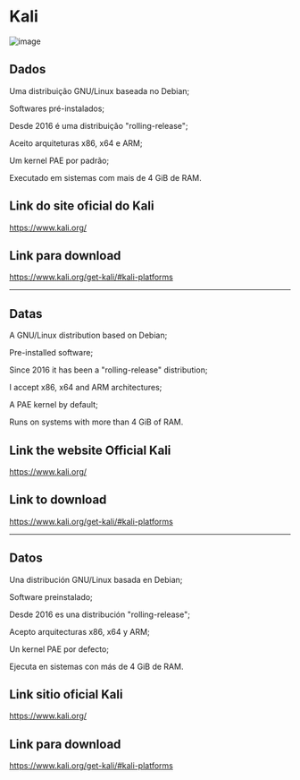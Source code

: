 

# Kali


![image](https://github.com/user-attachments/assets/e848523c-ef99-432c-aa51-60625b09f3a7)


## Dados  

<p>Uma distribuição GNU/Linux baseada no Debian;</p>
<p>Softwares pré-instalados;</p>
<p>Desde 2016 é uma distribuição "rolling-release";</p>
<p>Aceito arquiteturas x86, x64 e ARM;</p>
<p>Um kernel PAE por padrão;</p>
<p>Executado em sistemas com mais de 4 GiB de RAM.</p>

## Link do site oficial do Kali

https://www.kali.org/


## Link para download


https://www.kali.org/get-kali/#kali-platforms


--------------------------------------------------------------------------------------------------------------------------------
##  Datas


<p>A GNU/Linux distribution based on Debian;</p>

<p>Pre-installed software;<p>

<p>Since 2016 it has been a "rolling-release" distribution;</p>

<p>I accept x86, x64 and ARM architectures;</p>

<p>A PAE kernel by default;</p>

<p>Runs on systems with more than 4 GiB of RAM.</p>

 
## Link the website Official Kali

https://www.kali.org/

 ## Link to download 
 
https://www.kali.org/get-kali/#kali-platforms


--------------------------------------------------------------------------------------------------------------------------------

## Datos


<p>Una distribución GNU/Linux basada en Debian;</p>

<p>Software preinstalado;</p>

<p>Desde 2016 es una distribución "rolling-release";</p>

<p>Acepto arquitecturas x86, x64 y ARM;</p>

<p>Un kernel PAE por defecto;</p>

<p>Ejecuta en sistemas con más de 4 GiB de RAM.</p>

## Link sitio oficial Kali

https://www.kali.org/


 ## Link para download 

 https://www.kali.org/get-kali/#kali-platforms


